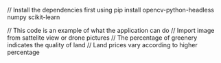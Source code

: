 // Install the dependencies first using
pip install opencv-python-headless numpy scikit-learn

// This code is an example of what the application can do
// Import image from sattelite view or drone pictures
// The percentage of greenery indicates the quality of land
// Land prices vary according to higher percentage
